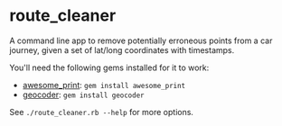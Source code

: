 route_cleaner
======================
A command line app to remove potentially erroneous points from a car journey, given a set of lat/long coordinates with timestamps.

You'll need the following gems installed for it to work:

*   [awesome_print](http://rubygems.org/gems/awesome_print):
        `gem install awesome_print`
*   [geocoder](http://rubygems.org/gems/geocoder):
        `gem install geocoder`

See `./route_cleaner.rb --help` for more options.
